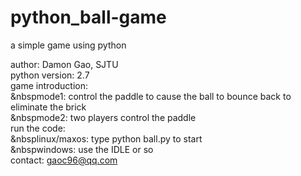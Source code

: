 # python_ball-game
a simple game using python

author: Damon Gao, SJTU  
python version: 2.7  
game introduction:  
&nbspmode1: control the paddle to cause the ball to bounce back to eliminate the brick  
&nbspmode2: two players control the paddle  
run the code:  
&nbsplinux/maxos: type python ball.py to start  
&nbspwindows: use the IDLE or so  
contact: gaoc96@qq.com
